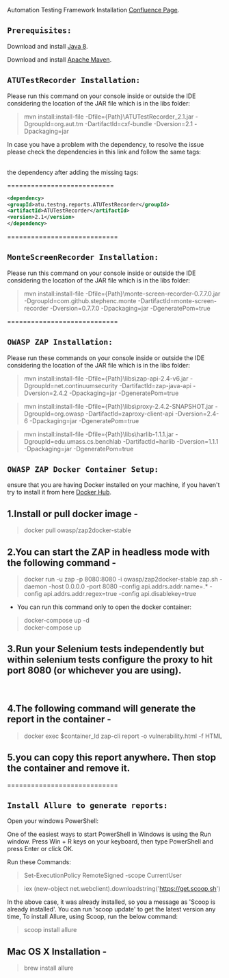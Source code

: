 Automation Testing Framework Installation [Confluence Page](https://cegedimrx.spectrumhosting.net/confluence/display/HEAL/Automation+Testing+Framework+Installation).<br />

## `Prerequisites:`

Download and install [Java 8](https://www.oracle.com/java/technologies/javase/javase-jdk8-downloads.html).<br />

Download and install [Apache Maven](https://maven.apache.org/download.cgi).<br />

## `ATUTestRecorder Installation:`

Please run this command on your console inside or outside the IDE considering the location of the JAR file which is in the libs folder:<br />

> mvn install:install-file -Dfile={Path}\ATUTestRecorder_2.1.jar -DgroupId=org.aut.tm -DartifactId=cxf-bundle -Dversion=2.1 -Dpackaging=jar <br />

In case you have a problem with the dependency, to resolve the issue please check the dependencies in this link and follow the same tags:<br /><br />

the dependency after adding the missing tags:<br />

=========================== <br />
```xml
<dependency>
<groupId>atu.testng.reports.ATUTestRecorder</groupId>
<artifactId>ATUTestRecorder</artifactId>
<version>2.1</version> 
</dependency>
```
============================<br />

## `MonteScreenRecorder Installation:`

Please run this command on your console inside or outside the IDE considering the location of the JAR file which is in the libs folder:<br />

> mvn install:install-file -Dfile={Path}\monte-screen-recorder-0.7.7.0.jar -DgroupId=com.github.stephenc.monte -DartifactId=monte-screen-recorder -Dversion=0.7.7.0 -Dpackaging=jar -DgeneratePom=true <br />

============================<br />
## `OWASP ZAP Installation:`
Please run these commands on your console inside or outside the IDE considering the location of the JAR file which is in the libs folder:<br />

> mvn install:install-file -Dfile={Path}\libs\zap-api-2.4-v6.jar -DgroupId=net.continuumsecurity -DartifactId=zap-java-api -Dversion=2.4.2  -Dpackaging=jar -DgeneratePom=true <br />

> mvn install:install-file -Dfile={Path}\libs\proxy-2.4.2-SNAPSHOT.jar -DgroupId=org.owasp -DartifactId=zaproxy-client-api -Dversion=2.4-6  -Dpackaging=jar -DgeneratePom=true <br />

> mvn install:install-file -Dfile={Path}\libs\harlib-1.1.1.jar -DgroupId=edu.umass.cs.benchlab -DartifactId=harlib -Dversion=1.1.1  -Dpackaging=jar -DgeneratePom=true <br />

## `OWASP ZAP Docker Container Setup:`
ensure that you are having Docker installed on your machine, if you haven't try to install it from here [Docker Hub](https://hub.docker.com/editions/community/docker-ce-desktop-windows/).<br />


## 1.Install or pull docker image -<br />
> docker pull owasp/zap2docker-stable <br />

## 2.You can start the ZAP in headless mode with the following command - <br />
> docker run -u zap -p 8080:8080 -i owasp/zap2docker-stable zap.sh -daemon -host 0.0.0.0 -port 8080 -config api.addrs.addr.name=.* -config api.addrs.addr.regex=true -config api.disablekey=true <br />

* You can run this command only to open the docker container: <br />
> docker-compose up -d <br />
> docker-compose up <br />
## 3.Run your Selenium tests independently but within selenium tests configure the proxy to hit port 8080 (or whichever you are using). 
<br />

## 4.The following command will generate the report in the container -
> docker exec $container_Id zap-cli report -o vulnerability.html -f HTML <br />

## 5.you can copy this report anywhere. Then stop the container and remove it. 
============================<br />

## `Install Allure to generate reports:`

Open your windows PowerShell:<br />

One of the easiest ways to start PowerShell in Windows is using the Run window. Press Win + R keys on your keyboard, then type PowerShell and press Enter or click OK.<br />

Run these Commands:<br />

> Set-ExecutionPolicy RemoteSigned -scope CurrentUser <br />

> iex (new-object net.webclient).downloadstring('https://get.scoop.sh') <br />

In the above case, it was already installed, so you a message as 'Scoop is already installed'. You can run 'scoop update' to get the latest version any time, To install Allure, using Scoop, run the below command:<br />

> scoop install allure <br />

## Mac OS X Installation -<br />

>brew install allure